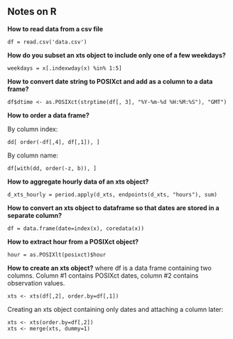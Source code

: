 ## Notes on R

**How to read data from a csv file**
```
df = read.csv('data.csv')
```


**How do you subset an xts object to include only one of a few weekdays?**
```
weekdays = x[.indexwday(x) %in% 1:5]
```

**How to convert date string to POSIXct and add as a column to a data frame?**
```
df$dtime <- as.POSIXct(strptime(df[, 3], "%Y-%m-%d %H:%M:%S"), "GMT")
```

**How to order a data frame?**

By column index:
```
dd[ order(-df[,4], df[,1]), ]
```
By column name:
```
df[with(dd, order(-z, b)), ]
```

**How to aggregate hourly data of an xts object?**
```
d_xts_hourly = period.apply(d_xts, endpoints(d_xts, "hours"), sum)
```

**How to convert an xts object to dataframe so that dates are stored in a separate column?**
```
df = data.frame(date=index(x), coredata(x))
```

**How to extract hour from a POSIXct object?**
```
hour = as.POSIXlt(posixct)$hour
```

**How to create an xts object?**
where df is a data frame containing two columns. Column #1 contains POSIXct dates, column #2 contains observation values.
```
xts <- xts(df[,2], order.by=df[,1])
```
Creating an xts object containing only dates and attaching a column later:
```
xts <- xts(order.by=df[,2])
xts <- merge(xts, dummy=1)
```
